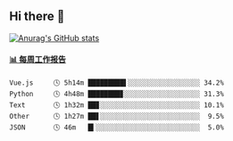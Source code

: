 ## Hi there 👋

[![Anurag's GitHub stats](https://github-readme-stats-orilights.vercel.app/api?username=orilights)](https://github.com/anuraghazra/github-readme-stats)

<!--
**OriLight152/OriLight152** is a ✨ _special_ ✨ repository because its `README.md` (this file) appears on your GitHub profile.

Here are some ideas to get you started:

- 🔭 I’m currently working on ...
- 🌱 I’m currently learning ...
- 👯 I’m looking to collaborate on ...
- 🤔 I’m looking for help with ...
- 💬 Ask me about ...
- 📫 How to reach me: ...
- 😄 Pronouns: ...
- ⚡ Fun fact: ...
-->

<!-- waka-box start -->
#### <a href="https://gist.github.com/92c8d5b388768c10efcba86e82b7c4fb" target="_blank">📊 每周工作报告</a>
```text
Vue.js     🕓 5h14m █████████▌░░░░░░░░░░░░░░░░░░ 34.2%
Python     🕓 4h48m ████████▊░░░░░░░░░░░░░░░░░░░ 31.3%
Text       🕓 1h32m ██▊░░░░░░░░░░░░░░░░░░░░░░░░░ 10.1%
Other      🕓 1h27m ██▋░░░░░░░░░░░░░░░░░░░░░░░░░  9.5%
JSON       🕓 46m   █▍░░░░░░░░░░░░░░░░░░░░░░░░░░  5.0%
```
<!-- Powered by https://github.com/journey-ad/waka-box-go . -->
<!-- waka-box end -->

